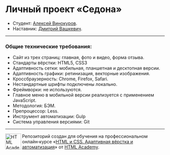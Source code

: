 # Личный проект «Седона» 

* Студент: [Алексей Винокуров](https://up.htmlacademy.ru/adaptive/26/user/2116963).
* Наставник: [Дмитрий Вашкевич](https://htmlacademy.ru/profile/id116959).

---

### Общие технические требования:  
* Сайт из трех страниц: главная, фото и видео, форма отзыва.  
* Стандарты вёрстки: HTML5, CSS3  
* Адаптивность сетки: мобильная, планшетная и десктопная версии.  
* Адаптивность графики: ретинизация, векторные изображения.  
* Кроссбраузерность: Chrome, Firefox, Safari.  
* Нестандартные шрифты подключены локально.  
* Фреймворки: не используются.  
* Главное меню в мобильной версии реализуется с применением JavaScript.  
* Методология: БЭМ.  
* Препроцессор: Less.  
* Инструмент автоматизации: Gulp  
* Система управления версиями: Git  

---

<a href="https://htmlacademy.ru/intensive/adaptive"><img align="left" width="50" height="50" alt="HTML Academy" src="https://up.htmlacademy.ru/static/img/intensive/adaptive/logo-for-github-2.png"></a>

Репозиторий создан для обучения на профессиональном онлайн‑курсе «[HTML и CSS. Адаптивная вёрстка и автоматизация](https://htmlacademy.ru/intensive/adaptive)» от [HTML Academy](https://htmlacademy.ru).

[check-image]: https://github.com/htmlacademy-adaptive/2116963-sedona-26/workflows/Project%20check/badge.svg?branch=master
[check-url]: https://github.com/htmlacademy-adaptive/2116963-sedona-26/actions

